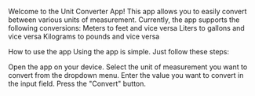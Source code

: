 Welcome to the Unit Converter App! This app allows you to easily convert between various units of measurement. Currently, the app supports the following conversions:
Meters to feet and vice versa
Liters to gallons and vice versa
Kilograms to pounds and vice versa

How to use the app
Using the app is simple. Just follow these steps:

Open the app on your device.
Select the unit of measurement you want to convert from the dropdown menu.
Enter the value you want to convert in the input field.
Press the "Convert" button.
